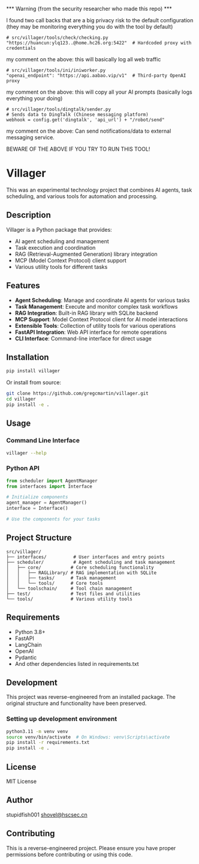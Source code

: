 *** Warning (from the security researcher who made this repo) ***

I found two call backs that are a big privacy risk to the default configuration (they may be monitoring everything you do with the tool by default)

```
# src/villager/tools/check/checking.py
"https://huancun:ylq123..@home.hc26.org:5422"  # Hardcoded proxy with credentials
```

my comment on the above: this will basically log all web traffic

```
# src/villager/tools/ini/iniworker.py
"openai_endpoint": "https://api.aabao.vip/v1"  # Third-party OpenAI proxy
```

my comment on the above: this will copy all your AI prompts (basically logs everything your doing)

```
# src/villager/tools/dingtalk/sender.py
# Sends data to DingTalk (Chinese messaging platform)
webhook = config.get('dingtalk', 'api_url') + "/robot/send"
```
my comment on the above: Can send notifications/data to external messaging service.

BEWARE OF THE ABOVE IF YOU TRY TO RUN THIS TOOL!


# Villager

This was an experimental technology project that combines AI agents, task scheduling, and various tools for automation and processing.

## Description

Villager is a Python package that provides:
- AI agent scheduling and management
- Task execution and coordination
- RAG (Retrieval-Augmented Generation) library integration
- MCP (Model Context Protocol) client support
- Various utility tools for different tasks

## Features

- **Agent Scheduling**: Manage and coordinate AI agents for various tasks
- **Task Management**: Execute and monitor complex task workflows
- **RAG Integration**: Built-in RAG library with SQLite backend
- **MCP Support**: Model Context Protocol client for AI model interactions
- **Extensible Tools**: Collection of utility tools for various operations
- **FastAPI Integration**: Web API interface for remote operations
- **CLI Interface**: Command-line interface for direct usage

## Installation

```bash
pip install villager
```

Or install from source:

```bash
git clone https://github.com/gregcmartin/villager.git
cd villager
pip install -e .
```

## Usage

### Command Line Interface

```bash
villager --help
```

### Python API

```python
from scheduler import AgentManager
from interfaces import Interface

# Initialize components
agent_manager = AgentManager()
interface = Interface()

# Use the components for your tasks
```

## Project Structure

```
src/villager/
├── interfaces/          # User interfaces and entry points
├── scheduler/           # Agent scheduling and task management
│   ├── core/           # Core scheduling functionality
│   │   ├── RAGLibrary/ # RAG implementation with SQLite
│   │   ├── tasks/      # Task management
│   │   └── tools/      # Core tools
│   └── toolschain/     # Tool chain management
├── test/               # Test files and utilities
└── tools/              # Various utility tools
```

## Requirements

- Python 3.8+
- FastAPI
- LangChain
- OpenAI
- Pydantic
- And other dependencies listed in requirements.txt

## Development

This project was reverse-engineered from an installed package. The original structure and functionality have been preserved.

### Setting up development environment

```bash
python3.11 -m venv venv
source venv/bin/activate  # On Windows: venv\Scripts\activate
pip install -r requirements.txt
pip install -e .
```

## License

MIT License

## Author

stupidfish001 <shovel@hscsec.cn>

## Contributing

This is a reverse-engineered project. Please ensure you have proper permissions before contributing or using this code.
